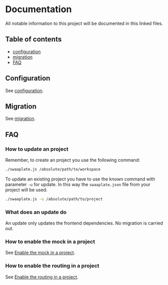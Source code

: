 # Documentation

All notable information to this project will be documented in this linked files.

## Table of contents

* [configuration](#configuration)
* [migration](#migration)
* [FAQ](#faq)

## Configuration

See [configuration](./configuration.md).

## Migration

See [migration](./migration.md).

## FAQ

### How to update an project

Remember, to create an project you use the following command:

```bash
./swaaplate.js /absolute/path/to/workspace
```

To update an existing project you have to use the known command with parameter `-u` for update.
In this way the `swaaplate.json` file from your project will be used.

```bash
./swaaplate.js -u /absolute/path/to/project
```

### What does an update do

An update only updates the frontend dependencies.
No migration is carried out.

### How to enable the mock in a project

See [Enable the mock in a project](./config.mock.md).

### How to enable the routing in a project

See [Enable the routing in a project](./config.routing.md).
